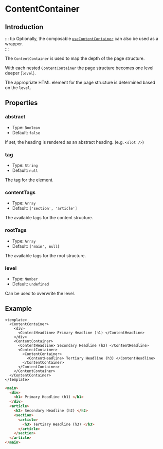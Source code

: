 # ContentContainer

## Introduction

::: tip
Optionally, the composable [`useContentContainer`](../composables/use-content-container) can also be used as a wrapper.  
:::

The `ContentContainer` is used to map the depth of the page structure.

With each nested `ContentContainer` the page structure becomes one level deeper (`level`).

The appropriate HTML element for the page structure is determined based on the `level`.

## Properties

### abstract

- Type: `Boolean`
- Default: `false`

If set, the heading is rendered as an abstract heading. (e.g. `<slot />`)

### tag

- Type: `String`
- Default: `null`

The tag for the element.

### contentTags

- Type: `Array`
- Default: `['section', 'article']`

The available tags for the content structure.

### rootTags

- Type: `Array`
- Default: `['main', null]`

The available tags for the root structure.

### level

- Type: `Number`
- Default: `undefined`

Can be used to overwrite the level.

## Example

```vue
<template>
  <ContentContainer>
    <div>
      <ContentHeadline> Primary Headline (h1) </ContentHeadline>
    </div>
    <ContentContainer>
      <ContentHeadline> Secondary Headline (h2) </ContentHeadline>
      <ContentContainer>
        <ContentContainer>
          <ContentHeadline> Tertiary Headline (h3) </ContentHeadline>
        </ContentContainer>
      </ContentContainer>
    </ContentContainer>
  </ContentContainer>
</template>
```

```html
<main>
  <div>
    <h1> Primary Headline (h1) </h1>
  </div>
  <article>
    <h2> Secondary Headline (h2) </h2>
    <section>
      <article>
        <h3> Tertiary Headline (h3) </h3>
      </article>
    </section>
  </article>
</main>
